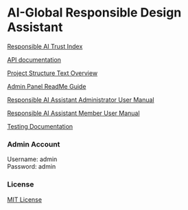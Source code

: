 # AI-Global Responsible Design Assistant

[Responsible AI Trust Index](http://162.246.157.168/)

[API documentation](docs/API.md)

[Project Structure Text Overview](docs/project_structure.md)

[Admin Panel ReadMe Guide](docs/admin_guide.md)

[Responsible AI Assistant Administrator User Manual](docs/Responsible%20AI%20Assistant%20Administrator%20User%20Manual.pdf)

[Responsible AI Assistant Member User Manual](docs/Responsible%20AI%20Assistant%20Member%20User%20Manual.pdf)

[Testing Documentation](docs/Testing%20Document.pdf)

### Admin Account 

Username: admin\
Password: admin


### License

[MIT License](LICENSE)
